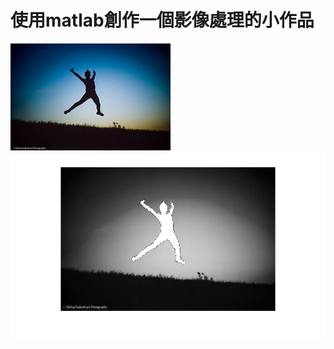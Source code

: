 # 使用matlab創作一個影像處理的小作品
 ![image](https://github.com/hengchih/imageProcessing/raw/master/jump_small.jpg)
 ![image](https://github.com/hengchih/imageProcessing/raw/master/gray.svg)
